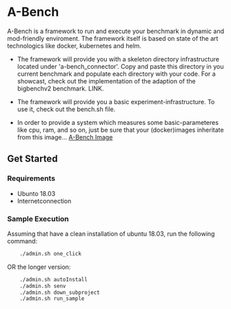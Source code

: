 # A-Bench

A-Bench is a framework to run and execute your benchmark in dynamic and mod-friendly enviroment.
The framework itself is based on state of the art technologics like docker, kubernetes and helm.

* The framework will provide you with a skeleton directory infrastructure located under 'a-bench_connector'. Copy and paste this directory in you current benchmark and populate each directory with your code. For a showcast, check out the implementation of the adaption of the bigbenchv2 benchmark.  LINK. 

* The framework will provide you a basic experiment-infrastructure. To use it, check out the bench.sh file.

* In order to provide a system which measures some basic-parameteres like cpu, ram, and so on, just be sure that 
    your (docker)images inheritate from this image... [A-Bench Image](https://notProvided)

## Get Started

### Requirements

* Ubunto 18.03
* Internetconnection

### Sample Execution

Assuming that have a clean installation of ubuntu 18.03, run the following command:

``` sh
    ./admin.sh one_click
```

OR the longer version:

``` sh
    ./admin.sh autoInstall
    ./admin.sh senv
    ./admin.sh down_subproject
    ./admin.sh run_sample
```
